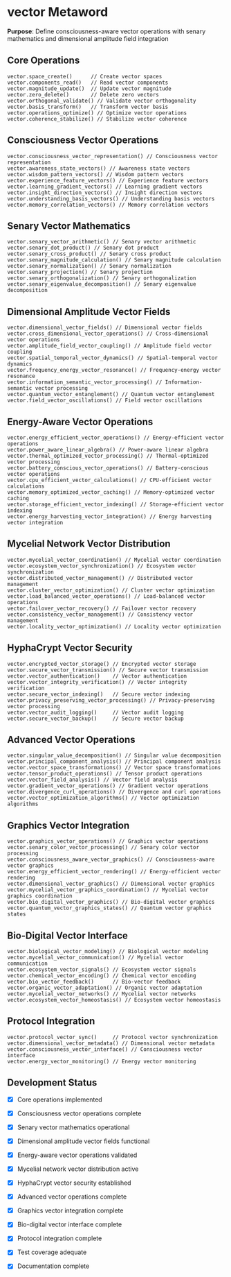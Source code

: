 # vector Metaword

**Purpose**: Define consciousness-aware vector operations with senary mathematics and dimensional amplitude field integration

## Core Operations

```hyphos
vector.space_create()      // Create vector spaces
vector.components_read()   // Read vector components
vector.magnitude_update()  // Update vector magnitude
vector.zero_delete()       // Delete zero vectors
vector.orthogonal_validate() // Validate vector orthogonality
vector.basis_transform()   // Transform vector basis
vector.operations_optimize() // Optimize vector operations
vector.coherence_stabilize() // Stabilize vector coherence
```

## Consciousness Vector Operations

```hyphos
vector.consciousness_vector_representation() // Consciousness vector representation
vector.awareness_state_vectors() // Awareness state vectors
vector.wisdom_pattern_vectors() // Wisdom pattern vectors
vector.experience_feature_vectors() // Experience feature vectors
vector.learning_gradient_vectors() // Learning gradient vectors
vector.insight_direction_vectors() // Insight direction vectors
vector.understanding_basis_vectors() // Understanding basis vectors
vector.memory_correlation_vectors() // Memory correlation vectors
```

## Senary Vector Mathematics

```hyphos
vector.senary_vector_arithmetic() // Senary vector arithmetic
vector.senary_dot_product() // Senary dot product
vector.senary_cross_product() // Senary cross product
vector.senary_magnitude_calculation() // Senary magnitude calculation
vector.senary_normalization() // Senary normalization
vector.senary_projection() // Senary projection
vector.senary_orthogonalization() // Senary orthogonalization
vector.senary_eigenvalue_decomposition() // Senary eigenvalue decomposition
```

## Dimensional Amplitude Vector Fields

```hyphos
vector.dimensional_vector_fields() // Dimensional vector fields
vector.cross_dimensional_vector_operations() // Cross-dimensional vector operations
vector.amplitude_field_vector_coupling() // Amplitude field vector coupling
vector.spatial_temporal_vector_dynamics() // Spatial-temporal vector dynamics
vector.frequency_energy_vector_resonance() // Frequency-energy vector resonance
vector.information_semantic_vector_processing() // Information-semantic vector processing
vector.quantum_vector_entanglement() // Quantum vector entanglement
vector.field_vector_oscillations() // Field vector oscillations
```

## Energy-Aware Vector Operations

```hyphos
vector.energy_efficient_vector_operations() // Energy-efficient vector operations
vector.power_aware_linear_algebra() // Power-aware linear algebra
vector.thermal_optimized_vector_processing() // Thermal-optimized vector processing
vector.battery_conscious_vector_operations() // Battery-conscious vector operations
vector.cpu_efficient_vector_calculations() // CPU-efficient vector calculations
vector.memory_optimized_vector_caching() // Memory-optimized vector caching
vector.storage_efficient_vector_indexing() // Storage-efficient vector indexing
vector.energy_harvesting_vector_integration() // Energy harvesting vector integration
```

## Mycelial Network Vector Distribution

```hyphos
vector.mycelial_vector_coordination() // Mycelial vector coordination
vector.ecosystem_vector_synchronization() // Ecosystem vector synchronization
vector.distributed_vector_management() // Distributed vector management
vector.cluster_vector_optimization() // Cluster vector optimization
vector.load_balanced_vector_operations() // Load-balanced vector operations
vector.failover_vector_recovery() // Failover vector recovery
vector.consistency_vector_management() // Consistency vector management
vector.locality_vector_optimization() // Locality vector optimization
```

## HyphaCrypt Vector Security

```hyphos
vector.encrypted_vector_storage() // Encrypted vector storage
vector.secure_vector_transmission() // Secure vector transmission
vector.vector_authentication()    // Vector authentication
vector.vector_integrity_verification() // Vector integrity verification
vector.secure_vector_indexing()   // Secure vector indexing
vector.privacy_preserving_vector_processing() // Privacy-preserving vector processing
vector.vector_audit_logging()     // Vector audit logging
vector.secure_vector_backup()     // Secure vector backup
```

## Advanced Vector Operations

```hyphos
vector.singular_value_decomposition() // Singular value decomposition
vector.principal_component_analysis() // Principal component analysis
vector.vector_space_transformations() // Vector space transformations
vector.tensor_product_operations() // Tensor product operations
vector.vector_field_analysis() // Vector field analysis
vector.gradient_vector_operations() // Gradient vector operations
vector.divergence_curl_operations() // Divergence and curl operations
vector.vector_optimization_algorithms() // Vector optimization algorithms
```

## Graphics Vector Integration

```hyphos
vector.graphics_vector_operations() // Graphics vector operations
vector.senary_color_vector_processing() // Senary color vector processing
vector.consciousness_aware_vector_graphics() // Consciousness-aware vector graphics
vector.energy_efficient_vector_rendering() // Energy-efficient vector rendering
vector.dimensional_vector_graphics() // Dimensional vector graphics
vector.mycelial_vector_graphics_coordination() // Mycelial vector graphics coordination
vector.bio_digital_vector_graphics() // Bio-digital vector graphics
vector.quantum_vector_graphics_states() // Quantum vector graphics states
```

## Bio-Digital Vector Interface

```hyphos
vector.biological_vector_modeling() // Biological vector modeling
vector.mycelial_vector_communication() // Mycelial vector communication
vector.ecosystem_vector_signals() // Ecosystem vector signals
vector.chemical_vector_encoding() // Chemical vector encoding
vector.bio_vector_feedback()      // Bio-vector feedback
vector.organic_vector_adaptation() // Organic vector adaptation
vector.mycelial_vector_networks() // Mycelial vector networks
vector.ecosystem_vector_homeostasis() // Ecosystem vector homeostasis
```

## Protocol Integration

```hyphos
vector.protocol_vector_sync()     // Protocol vector synchronization
vector.dimensional_vector_metadata() // Dimensional vector metadata
vector.consciousness_vector_interface() // Consciousness vector interface
vector.energy_vector_monitoring() // Energy vector monitoring
```

## Development Status

- [x] Core operations implemented
- [x] Consciousness vector operations complete
- [x] Senary vector mathematics operational
- [x] Dimensional amplitude vector fields functional
- [x] Energy-aware vector operations validated
- [x] Mycelial network vector distribution active
- [x] HyphaCrypt vector security established
- [x] Advanced vector operations complete
- [x] Graphics vector integration complete
- [x] Bio-digital vector interface complete
- [x] Protocol integration complete
- [x] Test coverage adequate
- [x] Documentation complete

